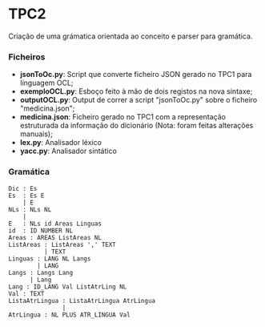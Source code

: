 # TPC2

Criação de uma grámatica orientada ao conceito e parser para gramática.

### Ficheiros

* **jsonToOc.py**: Script que converte ficheiro JSON gerado no TPC1 para línguagem OCL;
* **exemploOCL.py**: Esboço feito à mão de dois registos na nova sintaxe;
* **outputOCL.py**: Output de correr a script "jsonToOc.py" sobre o ficheiro "medicina.json";
* **medicina.json**: Ficheiro gerado no TPC1 com a representação estruturada da informação do dicionário (Nota: foram feitas alterações manuais);
* **lex.py**: Analisador léxico
* **yacc.py**: Analisador sintático

### Gramática

    Dic : Es
    Es  : Es E
        | E
    NLs : NLs NL
        |
    E   : NLs id Areas Linguas
    id  : ID NUMBER NL
    Areas : AREAS ListAreas NL
    ListAreas : ListAreas ',' TEXT
              | TEXT
    Linguas : LANG NL Langs
            | LANG
    Langs : Langs Lang
          | Lang
    Lang : ID_LANG Val ListAtrLing NL
    Val : TEXT
    ListaAtrLingua : ListaAtrLingua AtrLingua
                   |
    AtrLingua : NL PLUS ATR_LINGUA Val
